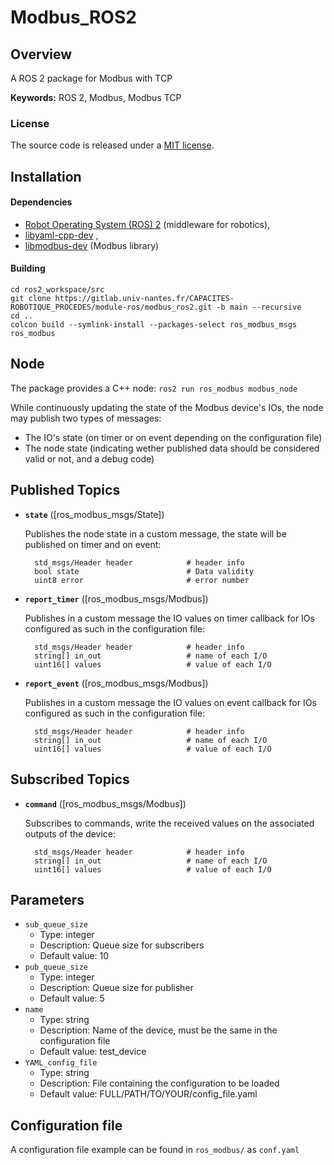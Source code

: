 # Modbus_ROS2

## Overview

A ROS 2 package for Modbus with TCP

**Keywords:** ROS 2, Modbus, Modbus TCP

### License

The source code is released under a [MIT license](LICENSE).

## Installation

#### Dependencies

- [Robot Operating System (ROS) 2](http://wiki.ros.org) (middleware for robotics),
- [libyaml-cpp-dev](https://github.com/jbeder/yaml-cpp) ,
- [libmodbus-dev](https://github.com/stephane/libmodbus) (Modbus library)


#### Building

	cd ros2_workspace/src
	git clone https://gitlab.univ-nantes.fr/CAPACITES-ROBOTIQUE_PROCEDES/module-ros/modbus_ros2.git -b main --recursive
	cd ..
	colcon build --symlink-install --packages-select ros_modbus_msgs ros_modbus

## Node

The package provides a C++ node: `ros2 run ros_modbus modbus_node`

While continuously updating the state of the Modbus device's IOs, the node may publish two types of messages:
- The IO's state (on timer or on event depending on the configuration file)
- The node state (indicating wether published data should be considered valid or not, and a debug code)

## Published Topics 

* **`state`** ([ros_modbus_msgs/State])

	Publishes the node state in a custom message, the state will be published on timer and on event:
	
		std_msgs/Header header            # header info
		bool state                        # Data validity
		uint8 error 					  # error number

* **`report_timer`** ([ros_modbus_msgs/Modbus])

	Publishes in a custom message the IO values on timer callback for IOs configured as such in the configuration file:
	
		std_msgs/Header header            # header info
		string[] in_out                   # name of each I/O
		uint16[] values                   # value of each I/O

* **`report_event`** ([ros_modbus_msgs/Modbus])

	Publishes in a custom message the IO values on event callback for IOs configured as such in the configuration file:
	
		std_msgs/Header header            # header info
		string[] in_out                   # name of each I/O
		uint16[] values                   # value of each I/O

## Subscribed Topics 

* **`command`** ([ros_modbus_msgs/Modbus])

	Subscribes to commands, write the received values on the associated outputs of the device:
	
		std_msgs/Header header            # header info
		string[] in_out                   # name of each I/O
		uint16[] values                   # value of each I/O

## Parameters

- `sub_queue_size`
    - Type: integer
    - Description: Queue size for subscribers
    - Default value: 10
- `pub_queue_size`
    - Type: integer
    - Description: Queue size for publisher
    - Default value: 5
- `name`
    - Type: string
    - Description: Name of the device, must be the same in the configuration file
    - Default value: test_device
- `YAML_config_file`
    - Type: string
    - Description: File containing the configuration to be loaded
    - Default value: FULL/PATH/TO/YOUR/config_file.yaml

## Configuration file

A configuration file example can be found in `ros_modbus/` as `conf.yaml`
